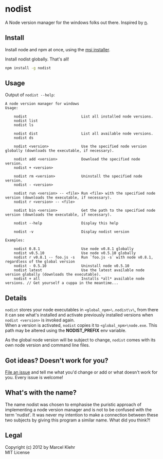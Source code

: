 # nodist
A Node version manager for the windows folks out there. Inspired by [n](https://github.com/visionmedia/n).

## Install
Install node and npm at once, using the [msi installer](http://nodejs.org/#download).

Install nodist globally. That's all!
```sh
npm install -g nodist
```

## Usage
Output of `nodist --help`:
```
A node version manager for windows
Usage:

    nodist                         List all installed node versions.
    nodist list
    nodist ls

    nodist dist                    List all available node versions.
    nodist ds

    nodist <version>               Use the specified node version globally (downloads the executable, if necessary).

    nodist add <version>           Download the specified node version.
    nodist + <version>

    nodist rm <version>            Uninstall the specified node version.
    nodist - <version>

    nodist run <version> -- <file> Run <file> with the specified node version (downloads the executable, if necessary).
    nodist r <version> -- <file>

    nodist bin <version>           Get the path to the specified node version (downloads the executable, if necessary).

    nodist --help                  Display this help

    nodist -v                      Display nodist version

Examples:

    nodist 0.8.1                   Use node v0.8.1 globally
    nodist v0.5.10                 Use node v0.5.10 globally
    nodist r v0.8.1 -- foo.js -s   Run `foo.js -s` with node v0.8.1, regardless of the global version
    nodist - 0.5.10                Uninstall node v0.5.10
    nodist latest                  Use the latest available node version globally (downloads the executable).
    nodist + all                   Installs *all* available node versions. // Get yourself a cuppa in the meantime...
```

## Details
`nodist` stores your node executables in `<global_npm>\.nodist\v\`, from there it can see what's installed and activate previously installed versions when `nodist <version>` is invoked again.  
When a version is activated, `nodist` copies it to `<global_npm>\node.exe`. This path may be altered using the **NODIST_PREFIX** env variable.

As the global node version will be subject to change, `nodist` comes with its own node version and command line files.

## Got ideas?  Doesn't work for you?
[File an issue](https://github.com/marcelklehr/nodist/issues) and tell me what you'd change or add or what doesn't work for you. Every issue is welcome!

## What's with the name?
The name nodist was chosen to emphasise the puristic approach of implementing a node version manager and is not to be confused with the term 'nudist'. It was never my intention to make a connection between these two subjects by giving this program a similar name. What did you think?!

## Legal
Copyright (c) 2012 by Marcel Klehr  
MIT License